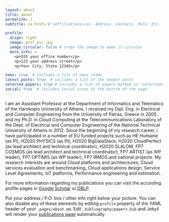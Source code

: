 ```yaml
---
layout: about
title: about
permalink: /
subtitle: <a href='#'>Affiliations</a>. Address. Contacts. Moto. Etc.

profile:
  align: right
  image: prof_pic.jpg
  image_circular: false # crops the image to make it circular
  more_info: >
    <p>555 your office number</p>
    <p>123 your address street</p>
    <p>Your City, State 12345</p>

news: true  # includes a list of news items
latest_posts: true  # includes a list of the newest posts
selected_papers: true # includes a list of papers marked as "selected={true}"
social: true  # includes social icons at the bottom of the page
---
```


I am an Assistant Professor at the Department of Informatics and Telematics of the Harokopio University of Athens. I received my Dipl. Eng. in Electrical and Computer Engineering from the University of Patras, Greece in 2005 and my Ph.D. in Cloud Computing at the Telecommunications Laboratory of the Dept. of Electrical and Computer Engineering of the National Technical University of Athens in 2012. Since the beginning of my research career, i have participated in a number of EU funded projects such as HE Humaine (as PI), H2020 PHYSICS (as PI), H2020 BigDataStack, H2020 CloudPerfect (as lead architect and technical coordinator), H2020 SLALOM, FP7 COSMOS (as lead architect and technical coordinator), FP7 ARTIST (as WP leader), FP7 OPTIMIS (as WP leader), FP7 IRMOS and national projects. My research interests are around Cloud platforms and architectures, Cloud services evaluation and benchmarking, Cloud applications design, Service Level Agreements, IoT platforms, Performance engineering and estimation.

For more information regarding my publications you can visit the according profile pages in [Google Scholar](https://scholar.google.com/citations?user=LdX7y48AAAAJ&hl=en) or [DBLP](https://dblp.org/pid/82/5108.html).

Put your address / P.O. box / other info right below your picture. You can also disable any of these elements by editing `profile` property of the YAML header of your `_pages/about.md`. Edit `_bibliography/papers.bib` and Jekyll will render your [publications page](/al-folio/publications/) automatically.

